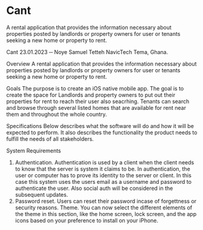 # Cant
A rental application that provides the information necessary about properties posted by landlords or property owners for user or tenants seeking a new home or property to rent.

Cant
23.01.2023
─
Noye Samuel Tetteh
NavicTech 
Tema, Ghana.

Overview
A rental application that provides the information necessary about properties posted by landlords or property owners for user or tenants seeking a new home or property to rent.

Goals
The purpose is to create an iOS native mobile app.
The goal is to create the space for Landlords and property owners to put out their properties for rent to reach their user also seacrhing.
Tenants can search and browse through several listed homes that are available for rent near them and throughout the whole country.

Specifications
Below describes what the software will do and how it will be expected to perform. It also describes the functionality the product needs to fulfill the needs of all stakeholders.

System Requirements
1. Authentication. Authentication is used by a client when the client needs to know that the server is system it claims to be. In authentication, the user    or computer has to prove its identity to the server or client. In this case this system uses the users email as a username and password to authenticate    the user. Also social auth will be considered in the subsequent updates.
2. Password reset. Users can reset their password incase of forgettness or security reasons.
   Theme. You can now select the different elements of the theme in this section, like the home screen, lock screen, and the app icons based on your          preference to install on your iPhone. 
